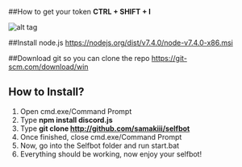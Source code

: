


##How to get your token
**CTRL + SHIFT + I**

![alt tag](https://my.shinobu.io/mndbtj.png)

##Install node.js
https://nodejs.org/dist/v7.4.0/node-v7.4.0-x86.msi

##Download git so you can clone the repo
https://git-scm.com/download/win


## How to Install?
1. Open cmd.exe/Command Prompt
2. Type **npm install discord.js**
3. Type **git clone http://github.com/samakiii/selfbot**
3. Once finished, close cmd.exe/Command Prompt
4. Now, go into the Selfbot folder and run start.bat
5. Everything should be working, now enjoy your selfbot!
